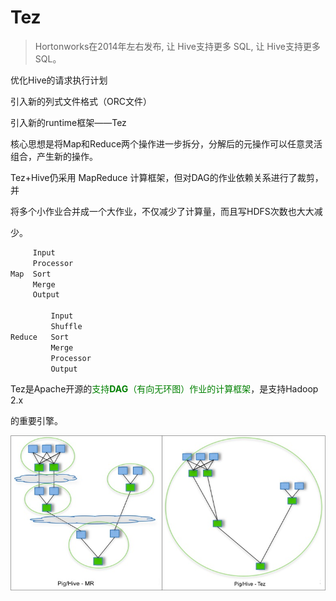 # Tez

> Hortonworks在2014年左右发布, 让 Hive支持更多 SQL, 让 Hive支持更多SQL。

优化Hive的请求执行计划

引入新的列式文件格式（ORC文件）

引入新的runtime框架——Tez





核心思想是将Map和Reduce两个操作进一步拆分，分解后的元操作可以任意灵活组合，产生新的操作。

Tez+Hive仍采用 MapReduce 计算框架，但对DAG的作业依赖关系进行了裁剪，并

将多个小作业合并成一个大作业，不仅减少了计算量，而且写HDFS次数也大大减

少。

```html
     Input
     Processor
Map  Sort
     Merge
     Output

         Input
         Shuffle
Reduce   Sort
         Merge
         Processor
         Output
```



Tez是Apache开源的<font color="green">支持**DAG**（有向无环图）作业的计算框架</font>，是支持Hadoop 2.x

的重要引擎。

![image-20201129142851567](assets/image-20201129142851567.png)





